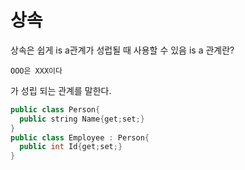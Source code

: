 # 상속

상속은 쉽게 is a관계가 성럽될 때 사용할 수 있음
is a 관계란?

```
OOO은 XXX이다
```

가 성립 되는 관계를 말한다.

```cpp
public class Person{
  public string Name{get;set;}
}
public class Employee : Person{
  public int Id{get;set;}
}
```
